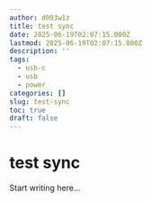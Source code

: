 ```yaml
---
author: d093w1z
title: test sync
date: 2025-06-19T02:07:15.000Z
lastmod: 2025-06-19T02:07:15.000Z
description: ''
tags:
  - usb-c
  - usb
  - power
categories: []
slug: test-sync
toc: true
draft: false
---
```

# test sync

Start writing here...

